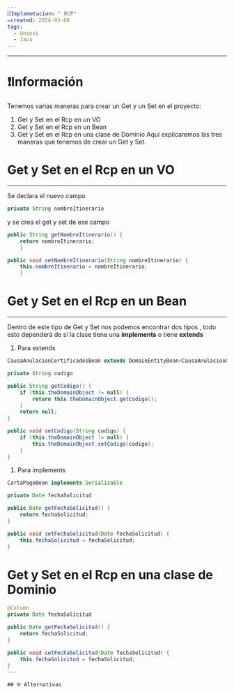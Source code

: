 ```yaml
---
🗄️Implemetacion: " RCP"
✏️created: 2024-03-08
tags:
  - Uniovi
  - Java
---
```

 ---

# ❗Información

Tenemos varias maneras para crear un Get y un Set en el proyecto:
1) Get y Set en el Rcp en un VO
2) Get y Set en el Rcp en un Bean
3) Get y Set en el Rcp en una clase de Dominio
Aquí explicaremos las tres maneras que tenemos de crear un Get y Set.

# **Get y Set en el Rcp en un VO**

---

Se declara el nuevo campo

```java
private String nombreItinerario
```

y se crea el get y set de ese campo
```java
public String getNombreItinerario() {
	return nombreItinerario;
	}

public void setNombreItinerario(String nombreItinerario) {
	this.nombreItinerario = nombreItinerario;
	}
```
# **Get y Set en el Rcp en un Bean**
---
Dentro de este tipo de Get y Set nos podemos encontrar dos tipos , todo esto dependerá de si la clase tiene una **implements**  o tiene **extends**

1) Para extends
    
```java
CausaAnulacionCertificadosBean extends DomainEntityBean<CausaAnulacionCert>
```

```java
private String codigo
```

```java
public String getCodigo() {
	if (this.theDomainObject != null) {
		return this.theDomainObject.getCodigo();
	}
	return null;
}

public void setCodigo(String codigo) {
	if (this.theDomainObject != null) {
		this.theDomainObject.setCodigo(codigo);
	}
}
```

1) Para implements

```java
CartaPagoBean implements Serializable
```

```java
private Date fechaSolicitud
```


```java
public Date getFechaSolicitud() {
	return fechaSolicitud;
}

public void setFechaSolicitud(Date fechaSolicitud) {
	this.fechaSolicitud = fechaSolicitud;
}
```

# **Get y Set en el Rcp en una clase de Dominio**

```java
@Column
private Date fechaSolicitud
```


```java
public Date getFechaSolicitud() {
	return fechaSolicitud;
}

public void setFechaSolicitud(Date fechaSolicitud) {
	this.fechaSolicitud = fechaSolicitud;
}
---

## 🌐 Alternativas 
